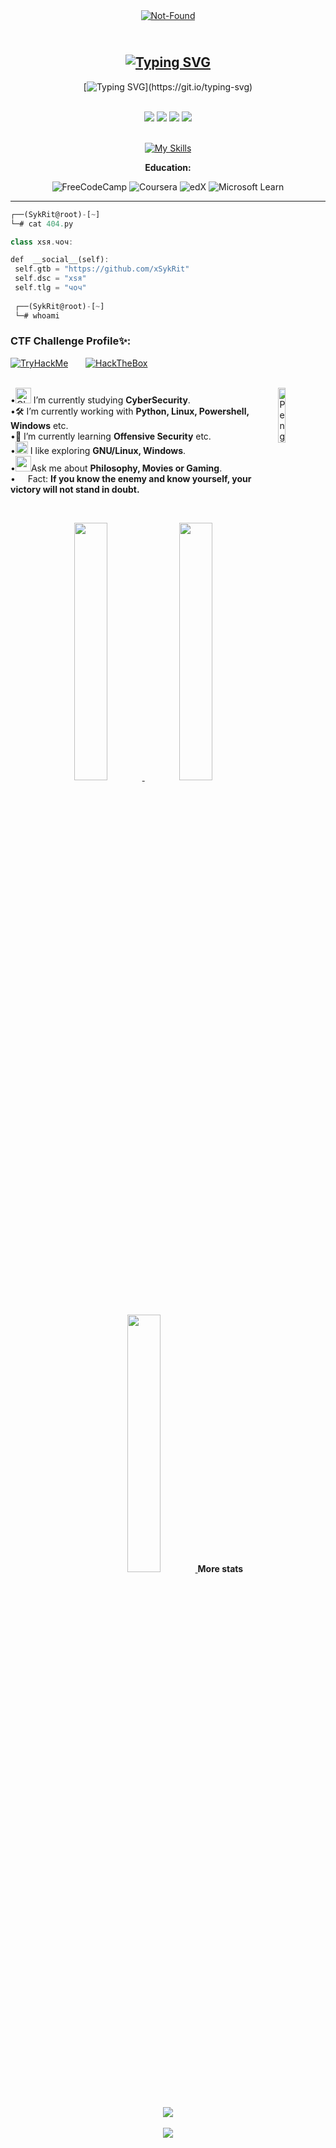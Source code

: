 <div align="center">
    <a href="https://git.io/typing-svg"><img src="https://readme-typing-svg.demolab.com?font=Roboto+Slab&color=%237E3ACE&size=30&center=true&vCenter=true&width=450&lines=Welcome+To+My+GitHub;I'm+SykRit;CyberSecurity+Enthusiast+;Penetration+Testing;Software+Engineering;Hacking+Lover+:3;Power+CTF+Lover+%3C3" alt="Not-Found"></a>
</div>

<div align="center">

## </br>[![Typing SVG](https://readme-typing-svg.demolab.com?font=Fira+Code&size=35&pause=1000&color=f034fd&width=435&lines=-------------------------------------)](https://git.io/typing-svg)
[![Typing SVG](https://readme-typing-svg.herokuapp.com?font=Fira+Code&duration=2000&pause=500&color=f034fd&multiline=true&width=435&height=180&lines=(SykRit@root)-[~]+%23+nc+-lvnp+1337;listening+on+%5Bany%5D+1337+...;connect+to+%5BSykRit%5D+profile;(n00b@PC-G5t6CX)-[~]+%23+cat+root.txt+;SW0gTm90IEhhY2tlciwgSnVzdCBIYXJkIFdvcmsK;....................................;...............H4CK3D!..............;..................................;..................................;..........................;..............................;.............................;)](https://git.io/typing-svg)
</div>

</br>


<div align="center"> 
  <a href="https://x.com/x_sykrit" target="_blank"><img src="https://img.shields.io/badge/X-000000?style=for-the-badge&logo=x&logoColor=white" target="_blank"></a>
  <a href="https://instagram.com/x.sykrit" target="_blank"><img src="https://img.shields.io/badge/-Instagram-%23E4405F?style=for-the-badge&logo=instagram&logoColor=white" target="_blank"></a>
 <a href="https://discord.gg/qKX8cGsErA" target="_blank"><img src="https://img.shields.io/badge/Discord-7289DA?style=for-the-badge&logo=discord&logoColor=white" target="_blank"></a> 
  <!--<a href = "mailto:email@gmail.com"><img src="https://img.shields.io/badge/-Gmail-%23333?style=for-the-badge&logo=gmail&logoColor=white" target="_blank"></a>-->
  <a href="https://www.linkedin.com/in/abdelilah-el-hassani" target="_blank"><img src="https://img.shields.io/badge/-LinkedIn-%230077B5?style=for-the-badge&logo=linkedin&logoColor=white" target="_blank"></a> 

</div>

</br>

<div align="center">  

[![My Skills](https://skillicons.dev/icons?i=github,git,linux,windows,kali,arch,python,bash,azure,docker,discord,bots,powershell,wordpress,php,html,css,nodejs,mysql,mongodb,vim,visualstudio,vscode,stackoverflow,&perline=12)](https://skillicons.dev)

</div>

<div align="center" width="50">
  
  <p><strong>Education:</strong></p>

  ![FreeCodeCamp](https://img.shields.io/badge/Freecodecamp-%23123.svg?&style=for-the-badge&logo=freecodecamp&logoColor=green)
  ![Coursera](https://img.shields.io/badge/Coursera-%230056D2.svg?style=for-the-badge&logo=Coursera&logoColor=white)
  ![edX](https://img.shields.io/badge/edX-%2302262B.svg?style=for-the-badge&logo=edX&logoColor=white)
  ![Microsoft Learn](https://img.shields.io/badge/Microsoft_Learn-258ffa?style=for-the-badge&logo=microsoft&logoColor=white)

  
</div>
      
<hr></hr>

```dart
┌──(SykRit@root)-[~]
└─# cat 404.py

class хsя.чоч:

def  __social__(self):
 self.gtb = "https://github.com/xSykRit"
 self.dsc = "хsя" 
 self.tlg = "чоч"
  
 ┌──(SykRit@root)-[~]
 └─# whoami

```



### CTF Challenge Profile✨:

 <div align="center" style="display: flex;">
    <a href="https://tryhackme.com/p/sykrit"><img src="https://tryhackme-badges.s3.amazonaws.com/sykrit.png" alt="TryHackMe"></a> &nbsp; &nbsp; &nbsp; &nbsp;
    <a href="https://app.hackthebox.com/profile/1838991"><img src="http://www.hackthebox.eu/badge/image/1838991" alt="HackTheBox"></a>
</div>

<br>

<div align="left">

•<img alt="GIF" src="https://github.com/SP-XD/SP-XD/blob/main/images/Developer.gif" width="25" /> I’m currently studying **CyberSecurity**.<img align="right" src="https://raw.githubusercontent.com/Tarikul-Islam-Anik/Animated-Fluent-Emojis/master/Emojis/Animals/Penguin.png" alt="Penguin" width="15%" /><br> 
•🛠 I’m currently working with **Python, Linux, Powershell, Windows** etc.<br>
•🚀 I’m currently learning **Offensive Security** etc.<br>
•<img src="https://github.com/SP-XD/SP-XD/blob/main/images/hyperkitty.gif?raw=true" width="20" />  I like exploring **GNU/Linux, Windows**.<br>
•<img src="https://github.com/SP-XD/SP-XD/blob/main/images/message.gif?raw=true" width="25" />Ask me about **Philosophy, Movies or Gaming**.<br>
•    <img src="https://github.com/SP-XD/SP-XD/blob/main/images/lightning.gif?raw=true" width="12" />&nbsp;Fact: **If you know the enemy and know yourself, your victory will not stand in doubt.**<br>

</div>

&nbsp; &nbsp;

<div align="center" >
    <a  href="https://github.com/xSykRit">
        <img src="http://github-profile-summary-cards.vercel.app/api/cards/stats?username=xSykRit&theme=react" width="32.5%">
        <img src="http://github-profile-summary-cards.vercel.app/api/cards/repos-per-language?username=xSykRit&theme=react" width="32.5%">
        <img src="http://github-profile-summary-cards.vercel.app/api/cards/most-commit-language?username=xSykRit&theme=react" width="32.5%">
    </a>
    <strong>More stats</strong><br>
    <img align="center" src="http://github-profile-summary-cards.vercel.app/api/cards/profile-details?username=xSykRit&theme=react">
</div>

<br>

<div align="center" >
    <img align="center" src="https://raw.githubusercontent.com/Sutil/Sutil/2b2fad3bf54522bb30c8c170591fc68ff51b69e6/github-contribution-grid-snake2.svg">
</div>
